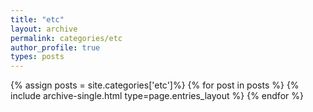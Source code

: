 ```yaml
---
title: "etc"
layout: archive
permalink: categories/etc
author_profile: true
types: posts
---
```


{% assign posts = site.categories['etc']%}
{% for post in posts %}
{% include archive-single.html type=page.entries_layout %}
{% endfor %}
